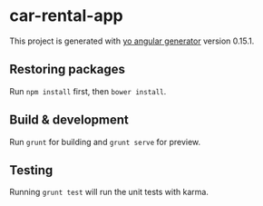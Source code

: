 # car-rental-app

This project is generated with [yo angular generator](https://github.com/yeoman/generator-angular)
version 0.15.1.

## Restoring packages

Run `npm install` first, then `bower install`.

## Build & development

Run `grunt` for building and `grunt serve` for preview.

## Testing

Running `grunt test` will run the unit tests with karma.
